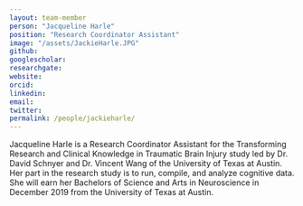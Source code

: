 ```yaml
---
layout: team-member
person: "Jacqueline Harle"
position: "Research Coordinator Assistant"
image: "/assets/JackieHarle.JPG"
github: 
googlescholar: 
researchgate: 
website: 
orcid: 
linkedin: 
email:
twitter:
permalink: /people/jackieharle/
---
```


Jacqueline Harle is a Research Coordinator Assistant for the Transforming Research and Clinical Knowledge in Traumatic Brain Injury study led by Dr. David Schnyer and Dr. Vincent Wang of the University of Texas at Austin. Her part in the research study is to run, compile, and analyze cognitive data. She will earn her Bachelors of Science and Arts in Neuroscience in December 2019 from the University of Texas at Austin.

